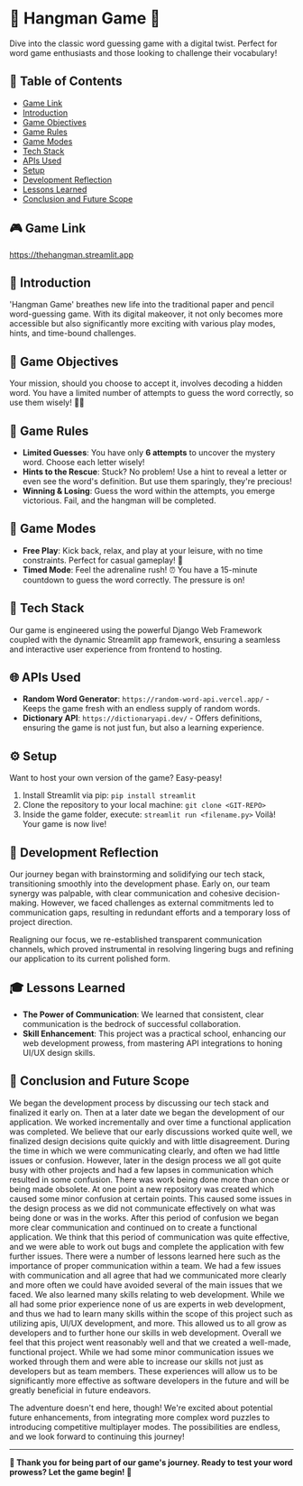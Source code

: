# 🎲 Hangman Game 🎲

Dive into the classic word guessing game with a digital twist. Perfect for word game enthusiasts and those looking to challenge their vocabulary!

## 📜 Table of Contents
- [Game Link](https://thehangman.streamlit.app/)
- [Introduction](#introduction)
- [Game Objectives](#game-objectives)
- [Game Rules](#game-rules)
- [Game Modes](#game-modes)
- [Tech Stack](#tech-stack)
- [APIs Used](#apis-used)
- [Setup](#setup)
- [Development Reflection](#development-reflection)
- [Lessons Learned](#lessons-learned)
- [Conclusion and Future Scope](#conclusion-and-future-scope)

## 🎮 Game Link
https://thehangman.streamlit.app

## 🌟 Introduction

'Hangman Game' breathes new life into the traditional paper and pencil word-guessing game. With its digital makeover, it not only becomes more accessible but also significantly more exciting with various play modes, hints, and time-bound challenges.

## 🎯 Game Objectives

Your mission, should you choose to accept it, involves decoding a hidden word. You have a limited number of attempts to guess the word correctly, so use them wisely! 🕵️‍♂️

## 📏 Game Rules

- **Limited Guesses**: You have only **6 attempts** to uncover the mystery word. Choose each letter wisely!
- **Hints to the Rescue**: Stuck? No problem! Use a hint to reveal a letter or even see the word's definition. But use them sparingly, they're precious!
- **Winning & Losing**: Guess the word within the attempts, you emerge victorious. Fail, and the hangman will be completed.

## 🚀 Game Modes

- **Free Play**: Kick back, relax, and play at your leisure, with no time constraints. Perfect for casual gameplay! 🍹
- **Timed Mode**: Feel the adrenaline rush! ⏰ You have a 15-minute countdown to guess the word correctly. The pressure is on!

## 🔧 Tech Stack

Our game is engineered using the powerful Django Web Framework coupled with the dynamic Streamlit app framework, ensuring a seamless and interactive user experience from frontend to hosting.

## 🌐 APIs Used

- **Random Word Generator**: `https://random-word-api.vercel.app/` - Keeps the game fresh with an endless supply of random words.
- **Dictionary API**: `https://dictionaryapi.dev/` - Offers definitions, ensuring the game is not just fun, but also a learning experience.

## ⚙ Setup

Want to host your own version of the game? Easy-peasy!

1. Install Streamlit via pip: `pip install streamlit`
2. Clone the repository to your local machine: `git clone <GIT-REPO>` 
3. Inside the game folder, execute: `streamlit run <filename.py>` 
Voilà! Your game is now live!

## 💭 Development Reflection

Our journey began with brainstorming and solidifying our tech stack, transitioning smoothly into the development phase. Early on, our team synergy was palpable, with clear communication and cohesive decision-making. However, we faced challenges as external commitments led to communication gaps, resulting in redundant efforts and a temporary loss of project direction.

Realigning our focus, we re-established transparent communication channels, which proved instrumental in resolving lingering bugs and refining our application to its current polished form.

## 🎓 Lessons Learned

- **The Power of Communication**: We learned that consistent, clear communication is the bedrock of successful collaboration.
- **Skill Enhancement**: This project was a practical school, enhancing our web development prowess, from mastering API integrations to honing UI/UX design skills.

## 🥂 Conclusion and Future Scope

We began the development process by discussing our tech stack and finalized it early on. 
Then at a later date we began the development of our application. We worked incrementally
and over time a functional application was completed. We believe that our early discussions
worked quite well, we finalized design decisions quite quickly and with little disagreement.
During the time in which we were communicating clearly, and often we had little issues or 
confusion. However, later in the design process we all got quite busy with other projects 
and had a few lapses in communication which resulted in some confusion. There was work being
done more than once or being made obsolete. At one point a new repository was created which 
caused some minor confusion at certain points. This caused some issues in the design process 
as we did not communicate effectively on what was being done or was in the works. After this 
period of confusion we began more clear communication and continued on to create a functional 
application. We think that this period of communication was quite effective, and we were able 
to work out bugs and complete the application with few further issues. There were a number of 
lessons learned here such as the importance of proper communication within a team. We had a few 
issues with communication and all agree that had we communicated more clearly and more often we 
could have avoided several of the main issues that we faced. We also learned many skills relating 
to web development. While we all had some prior experience none of us are experts in web development, 
and thus we had to learn many skills within the scope of this project such as utilizing apis, 
UI/UX development, and more. This allowed us to all grow as developers and to further hone our skills 
in web development. Overall we feel that this project went reasonably well and that we created a well-made, 
functional project. While we had some minor communication issues we worked through them and were able to 
increase our skills not just as developers but as team members. These experiences will allow us to be 
significantly more effective as software developers in the future and will be greatly beneficial in 
future endeavors.  

The adventure doesn't end here, though! We're excited about potential future enhancements, from integrating more complex word puzzles to introducing competitive multiplayer modes. The possibilities are endless, and we look forward to continuing this journey!

---

**👏 Thank you for being part of our game's journey. Ready to test your word prowess? Let the game begin! 🎉**


